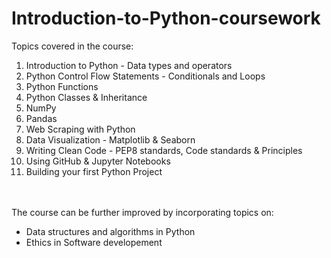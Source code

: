 # Introduction-to-Python-coursework

Topics covered in the course:
1. Introduction to Python - Data types and operators
2. Python Control Flow Statements - Conditionals and Loops
3. Python Functions
4. Python Classes & Inheritance
5. NumPy
6. Pandas
7. Web Scraping with Python
8. Data Visualization - Matplotlib & Seaborn
9. Writing Clean Code - PEP8 standards, Code standards & Principles
10. Using GitHub & Jupyter Notebooks
11. Building your first Python Project

<br/><br/>
The course can be further improved by incorporating topics on:
- Data structures and algorithms in Python
- Ethics in Software developement
